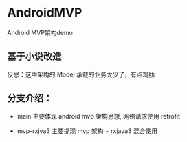# AndroidMVP
Android MVP架构demo

## 基于小说改造

反思：这中架构的 Model 承载的业务太少了，有点鸡肋

## 分支介绍：

  - main 主要体现 android mvp 架构思想, 网络请求使用 retrofit
  
  - mvp-rxjva3 主要提现 mvp 架构 + rxjava3 混合使用